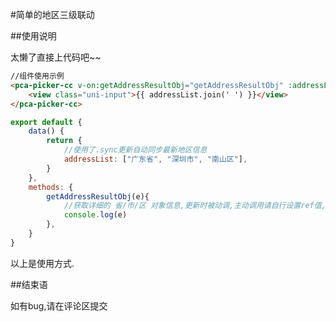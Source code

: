 #简单的地区三级联动

##使用说明

太懒了直接上代码吧~~

```html
//组件使用示例
<pca-picker-cc v-on:getAddressResultObj="getAddressResultObj" :addressList.sync="addressList">
    <view class="uni-input">{{ addressList.join(' ') }}</view>
</pca-picker-cc>
```

```js
export default {
    data() {
        return {
            //使用了.sync更新自动同步最新地区信息
            addressList: ["广东省", "深圳市", "南山区"],
        }
    },
    methods: {
        getAddressResultObj(e){
            //获取详细的 省/市/区 对象信息,更新时被动调,主动调用请自行设置ref值,方法一致
            console.log(e)
        },
    }
}
```

以上是使用方式.

##结束语

如有bug,请在评论区提交